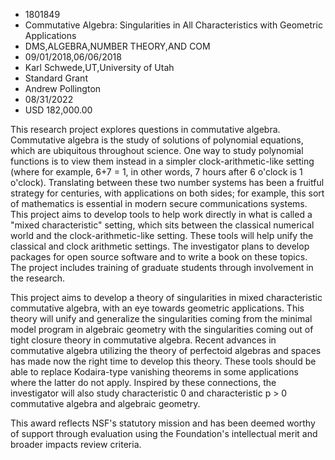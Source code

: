 
* 1801849
* Commutative Algebra: Singularities in All Characteristics with Geometric Applications
* DMS,ALGEBRA,NUMBER THEORY,AND COM
* 09/01/2018,06/06/2018
* Karl Schwede,UT,University of Utah
* Standard Grant
* Andrew Pollington
* 08/31/2022
* USD 182,000.00

This research project explores questions in commutative algebra. Commutative
algebra is the study of solutions of polynomial equations, which are ubiquitous
throughout science. One way to study polynomial functions is to view them
instead in a simpler clock-arithmetic-like setting (where for example, 6+7 = 1,
in other words, 7 hours after 6 o'clock is 1 o'clock). Translating between these
two number systems has been a fruitful strategy for centuries, with applications
on both sides; for example, this sort of mathematics is essential in modern
secure communications systems. This project aims to develop tools to help work
directly in what is called a "mixed characteristic" setting, which sits between
the classical numerical world and the clock-arithmetic-like setting. These tools
will help unify the classical and clock arithmetic settings. The investigator
plans to develop packages for open source software and to write a book on these
topics. The project includes training of graduate students through involvement
in the research.

This project aims to develop a theory of singularities in mixed characteristic
commutative algebra, with an eye towards geometric applications. This theory
will unify and generalize the singularities coming from the minimal model
program in algebraic geometry with the singularities coming out of tight closure
theory in commutative algebra. Recent advances in commutative algebra utilizing
the theory of perfectoid algebras and spaces has made now the right time to
develop this theory. These tools should be able to replace Kodaira-type
vanishing theorems in some applications where the latter do not apply. Inspired
by these connections, the investigator will also study characteristic 0 and
characteristic p > 0 commutative algebra and algebraic geometry.

This award reflects NSF's statutory mission and has been deemed worthy of
support through evaluation using the Foundation's intellectual merit and broader
impacts review criteria.
